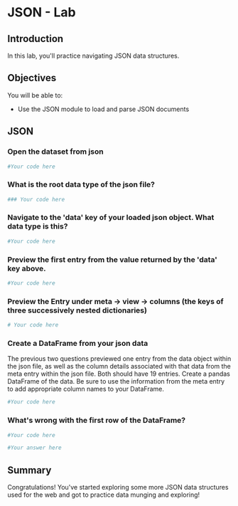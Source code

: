 
# JSON - Lab

## Introduction

In this lab, you'll practice navigating JSON data structures.

## Objectives
You will be able to:
* Use the JSON module to load and parse JSON documents

## JSON

### Open the dataset from json


```python
#Your code here
```

### What is the root data type of the json file?


```python
### Your code here
```

### Navigate to the 'data' key of your loaded json object. What data type is this?


```python
#Your code here
```

### Preview the first entry from the value returned by the 'data' key above.


```python
#Your code here
```

### Preview the Entry under meta -> view -> columns (the keys of three successively nested dictionaries)


```python
# Your code here
```

### Create a DataFrame from your json data
The previous two questions previewed one entry from the data object within the json file, as well as the column details associated with that data from the meta entry within the json file. Both should have 19 entries. Create a pandas DataFrame of the data. Be sure to use the information from the meta entry to add appropriate column names to your DataFrame.


```python
#Your code here
```

### What's wrong with the first row of the DataFrame?


```python
#Your code here
```


```python
#Your answer here
```

## Summary

Congratulations! You've started exploring some more JSON data structures used for the web and got to practice data munging and exploring!
